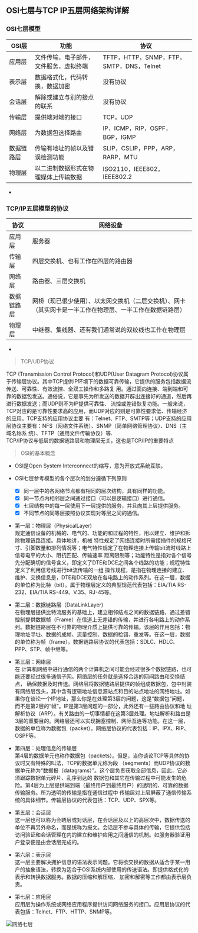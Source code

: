 ﻿  
## OSI七层与TCP IP五层网络架构详解  
  
### OSI七层模型  

| OSI层 | 功能 | 协议 |  
| --- | --- | --- |  
| 应用层 | 文件传输，电子邮件，文件服务，虚拟终端 | TFTP，HTTP，SNMP，FTP，SMTP，DNS，Telnet |  
| 表示层 | 数据格式化，代码转换，数据加密 | 没有协议 |  
| 会话层 | 解除或建立与别的接点的联系 | 没有协议 |  
| 传输层 | 提供端对端的接口 | TCP，UDP |  
| 网络层 | 为数据包选择路由 | IP，ICMP，RIP，OSPF，BGP，IGMP |  
| 数据链路层 | 传输有地址的帧以及错误检测功能 | SLIP，CSLIP，PPP，ARP，RARP，MTU |  
| 物理层 | 以二进制数据形式在物理媒体上传输数据 | ISO2110，IEEE802，IEEE802.2 |  
  
  
-
  
### TCP/IP五层模型的协议  

| 协议 | 网络设备 |  
| --- | --- |  
| 应用层 | 服务器 |  
| 传输层 | 四层交换机、也有工作在四层的路由器 |  
| 网络层 | 路由器、三层交换机 |  
| 数据链路层 | 网桥（现已很少使用）、以太网交换机（二层交换机）、网卡（其实网卡是一半工作在物理层、一半工作在数据链路层） |  
| 物理层 | 中继器、集线器、还有我们通常说的双绞线也工作在物理层 |  
  
  
-
  
> TCP/UDP协议  
  
TCP (Transmission Control Protocol)和UDP(User Datagram Protocol)协议属于传输层协议。其中TCP提供IP环境下的数据可靠传输，它提供的服务包括数据流传送、可靠性、有效流控、全双工操作和多路复 用。通过面向连接、端到端和可靠的数据包发送。通俗说，它是事先为所发送的数据开辟出连接好的通道，然后再进行数据发送；而UDP则不为IP提供可靠性、 流控或差错恢复功能。一般来说，TCP对应的是可靠性要求高的应用，而UDP对应的则是可靠性要求低、传输经济的应用。TCP支持的应用协议主要 有：Telnet、FTP、SMTP等；UDP支持的应用层协议主要有：NFS（网络文件系统）、SNMP（简单网络管理协议）、DNS（主域名称系 统）、TFTP（通用文件传输协议）等.  
TCP/IP协议与低层的数据链路层和物理层无关，这也是TCP/IP的重要特点  
  
> OSI的基本概念  
  
- OSI是Open System Interconnect的缩写，意为开放式系统互联。  
- OSI七层参考模型的各个层次的划分遵循下列原则  
    - [x] 同一层中的各网络节点都有相同的层次结构，具有同样的功能。  
    - [x] 同一节点内相邻层之间通过接口（可以是逻辑接口）进行通信。  
    - [x] 七层结构中的每一层使用下一层提供的服务，并且向其上层提供服务。  
    - [x] 不同节点的同等层按照协议实现对等层之间的通信。  
  
- 第一层：物理层（PhysicalLayer)  
规定通信设备的机械的、电气的、功能的和过程的特性，用以建立、维护和拆除物理链路连接。具体地讲，机械 特性规定了网络连接时所需接插件的规格尺寸、引脚数量和排列情况等；电气特性规定了在物理连接上传输bit流时线路上信号电平的大小、阻抗匹配、传输速率 距离限制等；功能特性是指对各个信号先分配确切的信号含义，即定义了DTE和DCE之间各个线路的功能；规程特性定义了利用信号线进行bit流传输的一组 操作规程，是指在物理连接的建立、维护、交换信息是，DTE和DCE双放在各电路上的动作系列。在这一层，数据的单位称为比特（bit）。属于物理层定义的典型规范代表包括：EIA/TIA RS-232、EIA/TIA RS-449、V.35、RJ-45等。  
  
- 第二层：数据链路层（DataLinkLayer)  
在物理层提供比特流服务的基础上，建立相邻结点之间的数据链路，通过差错控制提供数据帧（Frame）在信道上无差错的传输，并进行各电路上的动作系列。数据链路层在不可靠的物理介质上提供可靠的传输。该层的作用包括：物理地址寻址、数据的成帧、流量控制、数据的检错、重发等。在这一层，数据的单位称为帧（frame）。数据链路层协议的代表包括：SDLC、HDLC、PPP、STP、帧中继等。  
  
- 第三层：网络层  
在 计算机网络中进行通信的两个计算机之间可能会经过很多个数据链路，也可能还要经过很多通信子网。网络层的任务就是选择合适的网间路由和交换结点， 确保数据及时传送。网络层将数据链路层提供的帧组成数据包，包中封装有网络层包头，其中含有逻辑地址信息源站点和目的站点地址的网络地址。如 果你在谈论一个IP地址，那么你是在处理第3层的问题，这是“数据包”问题，而不是第2层的“帧”。IP是第3层问题的一部分，此外还有一些路由协议和地 址解析协议（ARP）。有关路由的一切事情都在这第3层处理。地址解析和路由是3层的重要目的。网络层还可以实现拥塞控制、网际互连等功能。在这一层，数据的单位称为数据包（packet）。网络层协议的代表包括：IP、IPX、RIP、OSPF等。  
  
- 第四层：处理信息的传输层  
第4层的数据单元也称作数据包（packets）。但是，当你谈论TCP等具体的协议时又有特殊的叫法，TCP的数据单元称为段 （segments）而UDP协议的数据单元称为“数据报（datagrams）”。这个层负责获取全部信息，因此，它必须跟踪数据单元碎片、乱序到达的 数据包和其它在传输过程中可能发生的危险。第4层为上层提供端到端（最终用户到最终用户）的透明的、可靠的数据传输服务。所为透明的传输是指在通信过程中 传输层对上层屏蔽了通信传输系统的具体细节。传输层协议的代表包括：TCP、UDP、SPX等。  
  
- 第五层：会话层  
这一层也可以称为会晤层或对话层，在会话层及以上的高层次中，数据传送的单位不再另外命名，而是统称为报文。会话层不参与具体的传输，它提供包括访问验证和会话管理在内的建立和维护应用之间通信的机制。如服务器验证用户登录便是由会话层完成的。  
  
- 第六层：表示层  
这一层主要解决拥护信息的语法表示问题。它将欲交换的数据从适合于某一用户的抽象语法，转换为适合于OSI系统内部使用的传送语法。即提供格式化的表示和转换数据服务。数据的压缩和解压缩， 加密和解密等工作都由表示层负责。  
  
- 第七层：应用层  
应用层为操作系统或网络应用程序提供访问网络服务的接口。应用层协议的代表包括：Telnet、FTP、HTTP、SNMP等。  

![网络七层](https://github.com/jtleon/notes/blob/master/source/osi.jpeg)  